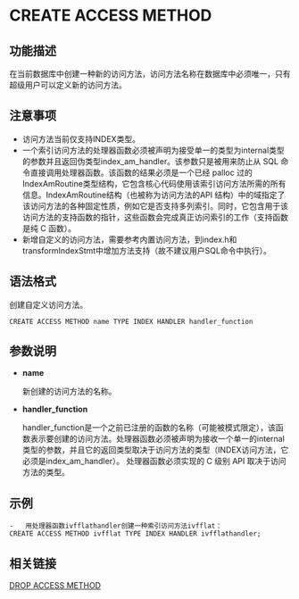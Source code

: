 # CREATE ACCESS METHOD

## 功能描述<a name="zh-cn_topic_0283137629_zh-cn_topic_0237122117_zh-cn_topic_0059778169_s0867185fef0f4a228532d432b598cb26"></a>

在当前数据库中创建一种新的访问方法，访问方法名称在数据库中必须唯一，只有超级用户可以定义新的访问方法。

## 注意事项<a name="zh-cn_topic_0283137629_zh-cn_topic_0237122117_zh-cn_topic_0059778169_sb04dbf08cbd848649163edbff21254a1"></a>

-   访问方法当前仅支持INDEX类型。
-   一个索引访问方法的处理器函数必须被声明为接受单一的类型为internal类型的参数并且返回伪类型index_am_handler。该参数只是被用来防止从 SQL 命令直接调用处理器函数。该函数的结果必须是一个已经 palloc 过的IndexAmRoutine类型结构，它包含核心代码使用该索引访问方法所需的所有信息。IndexAmRoutine结构（也被称为访问方法的API 结构）中的域指定了该访问方法的各种固定性质，例如它是否支持多列索引。同时，它包含用于该访问方法的支持函数的指针，这些函数会完成真正访问索引的工作（支持函数是纯 C 函数）。
-   新增自定义的访问方法，需要参考内置访问方法，到index.h和transformIndexStmt中增加方法支持（故不建议用户SQL命令中执行）。

## 语法格式<a name="zh-cn_topic_0283137629_zh-cn_topic_0237122117_zh-cn_topic_0059778169_sc7a49d08f8ac43189f0e7b1c74f877eb"></a>

创建自定义访问方法。

```
CREATE ACCESS METHOD name TYPE INDEX HANDLER handler_function
```

## 参数说明<a name="zh-cn_topic_0283137629_zh-cn_topic_0237122117_zh-cn_topic_0059778169_s99cf2ac11c79436c93385e4efd7c4428"></a>

-   **name**

    新创建的访问方法的名称。

-   **handler_function**

    handler_function是一个之前已注册的函数的名称（可能被模式限定），该函数表示要创建的访问方法。处理器函数必须被声明为接收一个单一的internal类型的参数，并且它的返回类型取决于访问方法的类型（INDEX访问方法，它必须是index_am_handler）。 处理器函数必须实现的 C 级别 API 取决于访问方法的类型。


## 示例<a name="zh-cn_topic_0283137629_zh-cn_topic_0237122117_zh-cn_topic_0059778169_s86758dcf05d442d2a9ebd272e76ed1b8"></a>

```
-   用处理器函数ivfflathandler创建一种索引访问方法ivfflat：
CREATE ACCESS METHOD ivfflat TYPE INDEX HANDLER ivfflathandler;
```

## 相关链接<a name="zh-cn_topic_0283137629_zh-cn_topic_0237122117_zh-cn_topic_0059778169_scd5caca899f849f697cb50d76c49de4c"></a>

[DROP ACCESS METHOD](DROP-ACCESS-METHOD.md)